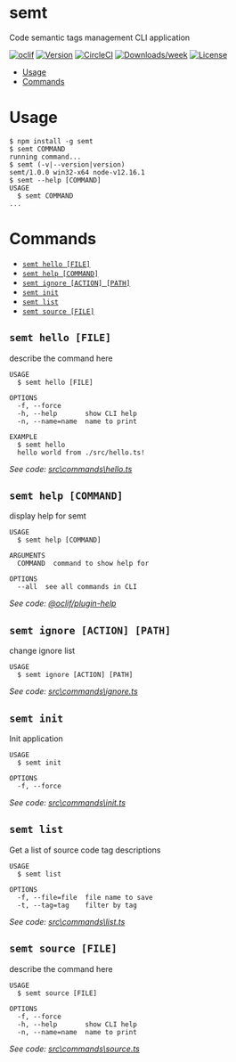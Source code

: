 semt
====

Code semantic tags management CLI application

[![oclif](https://img.shields.io/badge/cli-oclif-brightgreen.svg)](https://oclif.io)
[![Version](https://img.shields.io/npm/v/semt.svg)](https://npmjs.org/package/semt)
[![CircleCI](https://circleci.com/gh/Node-2020-06/semt/tree/master.svg?style=shield)](https://circleci.com/gh/Node-2020-06/semt/tree/master)
[![Downloads/week](https://img.shields.io/npm/dw/semt.svg)](https://npmjs.org/package/semt)
[![License](https://img.shields.io/npm/l/semt.svg)](https://github.com/Node-2020-06/semt/blob/master/package.json)

<!-- toc -->
* [Usage](#usage)
* [Commands](#commands)
<!-- tocstop -->
# Usage
<!-- usage -->
```sh-session
$ npm install -g semt
$ semt COMMAND
running command...
$ semt (-v|--version|version)
semt/1.0.0 win32-x64 node-v12.16.1
$ semt --help [COMMAND]
USAGE
  $ semt COMMAND
...
```
<!-- usagestop -->
# Commands
<!-- commands -->
* [`semt hello [FILE]`](#semt-hello-file)
* [`semt help [COMMAND]`](#semt-help-command)
* [`semt ignore [ACTION] [PATH]`](#semt-ignore-action-path)
* [`semt init`](#semt-init)
* [`semt list`](#semt-list)
* [`semt source [FILE]`](#semt-source-file)

## `semt hello [FILE]`

describe the command here

```
USAGE
  $ semt hello [FILE]

OPTIONS
  -f, --force
  -h, --help       show CLI help
  -n, --name=name  name to print

EXAMPLE
  $ semt hello
  hello world from ./src/hello.ts!
```

_See code: [src\commands\hello.ts](https://github.com/Node-2020-06/semt/blob/v1.0.0/src\commands\hello.ts)_

## `semt help [COMMAND]`

display help for semt

```
USAGE
  $ semt help [COMMAND]

ARGUMENTS
  COMMAND  command to show help for

OPTIONS
  --all  see all commands in CLI
```

_See code: [@oclif/plugin-help](https://github.com/oclif/plugin-help/blob/v3.2.0/src\commands\help.ts)_

## `semt ignore [ACTION] [PATH]`

change ignore list

```
USAGE
  $ semt ignore [ACTION] [PATH]
```

_See code: [src\commands\ignore.ts](https://github.com/Node-2020-06/semt/blob/v1.0.0/src\commands\ignore.ts)_

## `semt init`

Init application

```
USAGE
  $ semt init

OPTIONS
  -f, --force
```

_See code: [src\commands\init.ts](https://github.com/Node-2020-06/semt/blob/v1.0.0/src\commands\init.ts)_

## `semt list`

Get a list of source code tag descriptions

```
USAGE
  $ semt list

OPTIONS
  -f, --file=file  file name to save
  -t, --tag=tag    filter by tag
```

_See code: [src\commands\list.ts](https://github.com/Node-2020-06/semt/blob/v1.0.0/src\commands\list.ts)_

## `semt source [FILE]`

describe the command here

```
USAGE
  $ semt source [FILE]

OPTIONS
  -f, --force
  -h, --help       show CLI help
  -n, --name=name  name to print
```

_See code: [src\commands\source.ts](https://github.com/Node-2020-06/semt/blob/v1.0.0/src\commands\source.ts)_
<!-- commandsstop -->
